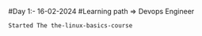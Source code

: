 #Day 1:- 16-02-2024
#Learning path => Devops Engineer
```bash
Started The the-linux-basics-course
```
